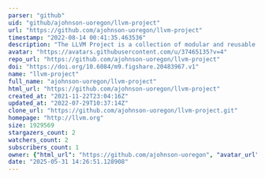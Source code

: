 ```yaml
---
parser: "github"
uid: "github/ajohnson-uoregon/llvm-project"
url: "https://github.com/ajohnson-uoregon/llvm-project"
timestamp: "2022-08-14 00:41:35.463536"
description: "The LLVM Project is a collection of modular and reusable compiler and toolchain technologies. Note: the repository does not accept github pull requests at this moment. Please submit your patches at http://reviews.llvm.org."
avatar: "https://avatars.githubusercontent.com/u/37465135?v=4"
repo_url: "https://github.com/ajohnson-uoregon/llvm-project"
doi: "https://doi.org/10.6084/m9.figshare.20483967.v1"
name: "llvm-project"
full_name: "ajohnson-uoregon/llvm-project"
html_url: "https://github.com/ajohnson-uoregon/llvm-project"
created_at: "2021-11-22T23:04:16Z"
updated_at: "2022-07-29T10:37:14Z"
clone_url: "https://github.com/ajohnson-uoregon/llvm-project.git"
homepage: "http://llvm.org"
size: 1929569
stargazers_count: 2
watchers_count: 2
subscribers_count: 1
owner: {"html_url": "https://github.com/ajohnson-uoregon", "avatar_url": "https://avatars.githubusercontent.com/u/37465135?v=4", "login": "ajohnson-uoregon", "type": "User"}
date: "2025-05-31 14:26:51.128908"
---
```

